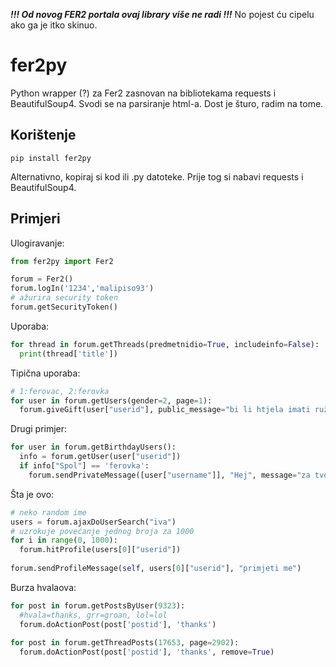 ***!!! Od novog FER2 portala ovaj library više ne radi !!!*** No pojest ću cipelu ako ga je itko skinuo.

# fer2py

Python wrapper (?) za Fer2 zasnovan na bibliotekama requests i BeautifulSoup4. Svodi se na parsiranje html-a. Dost je šturo, radim na tome.

## Korištenje

```
pip install fer2py
```
Alternativno, kopiraj si kod ili .py datoteke. Prije tog si nabavi requests i BeautifulSoup4.

## Primjeri

Ulogiravanje:
``` python
from fer2py import Fer2

forum = Fer2()
forum.logIn('1234','malipiso93')
# ažurira security token
forum.getSecurityToken() 
```

Uporaba:
``` python
for thread in forum.getThreads(predmetnidio=True, includeinfo=False):
  print(thread['title'])
```

Tipična uporaba:
``` python
# 1:ferovac, 2:ferovka
for user in forum.getUsers(gender=2, page=1): 
  forum.giveGift(user["userid"], public_message="bi li htjela imati ružnog dečka", gift=238)
```

Drugi primjer:
``` python
for user in forum.getBirthdayUsers():
  info = forum.getUser(user["userid"])
  if info["Spol"] == 'ferovka':
    forum.sendPrivateMessage([user["username"]], "Hej", message="za tvoj rođendan te vodim na kavu")
```

Šta je ovo:
``` python
# neko random ime
users = forum.ajaxDoUserSearch("iva")
# uzrokuje povećanje jednog broja za 1000
for i in range(0, 1000):
  forum.hitProfile(users[0]["userid"])
  
forum.sendProfileMessage(self, users[0]["userid"], "primjeti me")
```

Burza hvalaova:
``` python
for post in forum.getPostsByUser(9323):
  #hvala=thanks, grr=groan, lol=lol
  forum.doActionPost(post['postid'], 'thanks')
  
for post in forum.getThreadPosts(17653, page=2902):
  forum.doActionPost(post['postid'], 'thanks', remove=True)
```


